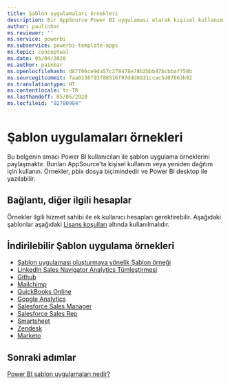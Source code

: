 ```yaml
---
title: Şablon uygulamaları örnekleri
description: Bir AppSource Power BI uygulaması olarak kişisel kullanım veya yeniden dağıtım örnekleri
author: paulinbar
ms.reviewer: ''
ms.service: powerbi
ms.subservice: powerbi-template-apps
ms.topic: conceptual
ms.date: 05/04/2020
ms.author: painbar
ms.openlocfilehash: d87f06ce9da57c278478e78b2bbb47bcbbaf758b
ms.sourcegitcommit: 7aa0136f93f88516f97ddd8031ccac5d07863b92
ms.translationtype: HT
ms.contentlocale: tr-TR
ms.lasthandoff: 05/05/2020
ms.locfileid: "82780984"
---
```

# <a name="template-apps-samples"></a>Şablon uygulamaları örnekleri

Bu belgenin amacı Power BI kullanıcıları ile şablon uygulama örneklerini paylaşmaktır. Bunları AppSource’ta kişisel kullanım veya yeniden dağıtım için kullanın. Örnekler, pbix dosya biçimindedir ve Power BI desktop ile yazılabilir.

## <a name="connection-additional-related-accounts"></a>Bağlantı, diğer ilgili hesaplar

Örnekler ilgili hizmet sahibi ile ek kullanıcı hesapları gerektirebilir.  Aşağıdaki şablonlar aşağıdaki [Lisans koşulları](https://templateapps.blob.core.windows.net/sampletemplateapps/Sample-Templates-for-app-on-appsource.pdf) altında kullanılmalıdır.

## <a name="downloadable-template-apps-samples"></a>İndirilebilir Şablon uygulama örnekleri

* [Şablon uygulaması oluşturmaya yönelik Şablon örneği](https://templateapps.blob.core.windows.net/sampletemplateapps/TemplateforTemplateApps.zip)
* [LinkedIn Sales Navigator Analytics Tümleştirmesi](https://templateapps.blob.core.windows.net/sampletemplateapps/SalesNavigatorTemplate.pbix)
* [Github](https://templateapps.blob.core.windows.net/sampletemplateapps/GitHub.pbix)
* [Mailchimp](https://templateapps.blob.core.windows.net/sampletemplateapps/MailChimp.pbix)
* [QuickBooks Online](https://templateapps.blob.core.windows.net/sampletemplateapps/QuickBooksOnline.pbix)
* [Google Analytics](https://templateapps.blob.core.windows.net/sampletemplateapps/GoogleAnalytics.pbix)
* [Salesforce Sales Manager](https://templateapps.blob.core.windows.net/sampletemplateapps/SalesforceSalesManager.pbix)
* [Salesforce Sales Rep](https://templateapps.blob.core.windows.net/sampletemplateapps/SalesforceSalesRep.pbix)
* [Smartsheet](https://templateapps.blob.core.windows.net/sampletemplateapps/Smartsheet.pbix)
* [Zendesk](https://templateapps.blob.core.windows.net/sampletemplateapps/Zendesk.pbix)
* [Marketo](https://templateapps.blob.core.windows.net/sampletemplateapps/Marketo.pbix)

## <a name="next-steps"></a>Sonraki adımlar

[Power BI şablon uygulamaları nedir?](service-template-apps-overview.md)
